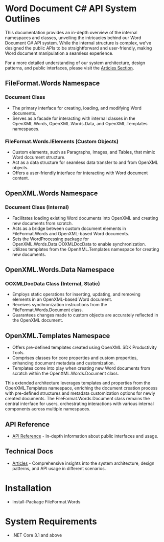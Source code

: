 # Word Document C# API System Outlines

This documentation provides an in-depth overview of the internal namespaces and classes, unveiling the intricacies behind our Word Document C# API system. While the internal structure is complex, we've designed the public APIs to be straightforward and user-friendly, making Word document manipulation a seamless experience.

For a more detailed understanding of our system architecture, design patterns, and public interfaces, please visit the [Articles Section](https://fileformat-words.github.io/FileFormat.Words-for-.NET/).

## FileFormat.Words Namespace

### Document Class
- The primary interface for creating, loading, and modifying Word documents.
- Serves as a facade for interacting with internal classes in the OpenXML.Words, OpenXML.Words.Data, and OpenXML.Templates namespaces.

### FileFormat.Words.IElements (Custom Objects)
- Custom elements, such as Paragraphs, Images, and Tables, that mimic Word document structure.
- Act as a data structure for seamless data transfer to and from OpenXML objects.
- Offers a user-friendly interface for interacting with Word document content.

## OpenXML.Words Namespace

### Document Class (Internal)
- Facilitates loading existing Word documents into OpenXML and creating new documents from scratch.
- Acts as a bridge between custom document elements in FileFormat.Words and OpenXML-based Word documents.
- Sets the WordProcessing package for OpenXML.Words.Data.OOXMLDocData to enable synchronization.
- Utilizes templates from the OpenXML.Templates namespace for creating new documents.

## OpenXML.Words.Data Namespace

### OOXMLDocData Class (Internal, Static)
- Employs static operations for inserting, updating, and removing elements in an OpenXML-based Word document.
- Receives synchronization instructions from the FileFormat.Words.Document class.
- Guarantees changes made to custom objects are accurately reflected in the OpenXML document.

## OpenXML.Templates Namespace

- Offers pre-defined templates created using OpenXML SDK Productivity Tools.
- Comprises classes for core properties and custom properties, enhancing document metadata and customization.
- Templates come into play when creating new Word documents from scratch within the OpenXML.Words.Document class.

This extended architecture leverages templates and properties from the OpenXML.Templates namespace, enriching the document creation process with pre-defined structures and metadata customization options for newly created documents. The FileFormat.Words.Document class remains the central interface for users, orchestrating interactions with various internal components across multiple namespaces.

## API Reference
- [API Reference](https://fileformat-words.github.io/FileFormat.Words-for-.NET/api/index.html) - In-depth information about public interfaces and usage.

## Technical Docs
- [Articles](https://fileformat-words.github.io/FileFormat.Words-for-.NET/articles/intro.html) - Comprehensive insights into the system architecture, design patterns, and API usage in different scenarios.

# Installation
- Install-Package FileFormat.Words

# System Requirements
- .NET Core 3.1 and above
